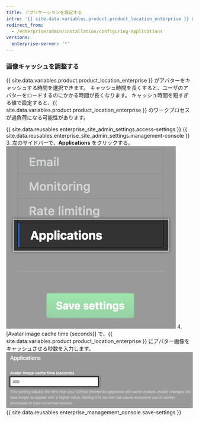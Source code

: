 ```yaml
---
title: アプリケーションを設定する
intro: '{{ site.data.variables.product.product_location_enterprise }} 向けに内部アプリケーションを設定できます。'
redirect_from:
  - /enterprise/admin/installation/configuring-applications
versions:
  enterprise-server: '*'
---
```


### 画像キャッシュを調整する

{{ site.data.variables.product.product_location_enterprise }} がアバターをキャッシュする時間を選択できます。 キャッシュ時間を長くすると、ユーザのアバターをロードするのにかかる時間が長くなります。 キャッシュ時間を短すぎる値で設定すると、{{ site.data.variables.product.product_location_enterprise }} のワークプロセスが過負荷になる可能性があります。

{{ site.data.reusables.enterprise_site_admin_settings.access-settings }}
{{ site.data.reusables.enterprise_site_admin_settings.management-console }}
3. 左のサイドバーで、**Applications** をクリックする。 ![[Settings] サイドバーでの [Applications] タブ](/assets/images/enterprise/management-console/sidebar-applications.png)
4. [Avatar image cache time (seconds)] で、{{ site.data.variables.product.product_location_enterprise }} にアバター画像をキャッシュさせる秒数を入力します。 ![アバター画像キャッシュのフォームフィールド](/assets/images/enterprise/management-console/add-image-caching-value-field.png)
{{ site.data.reusables.enterprise_management_console.save-settings }}
